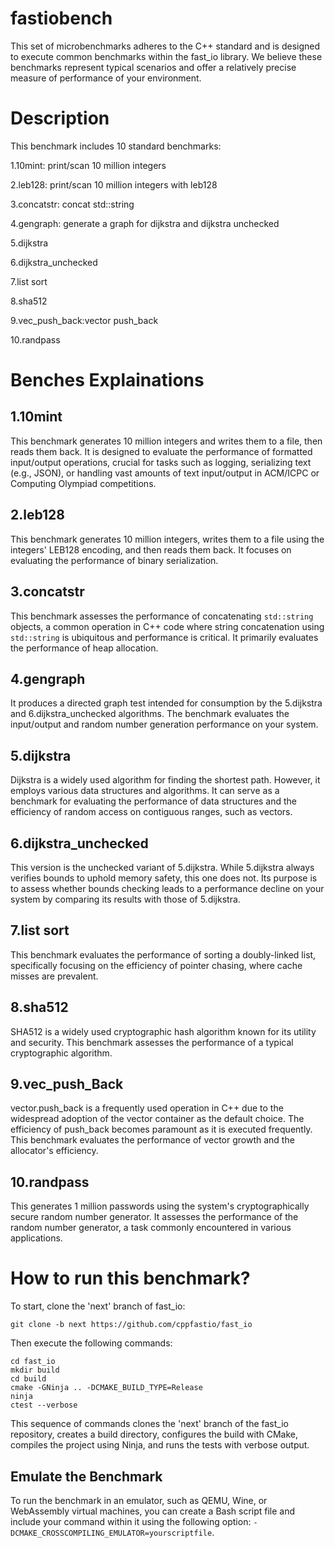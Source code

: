 # fastiobench

This set of microbenchmarks adheres to the C++ standard and is designed to execute common benchmarks within the fast_io library. We believe these benchmarks represent typical scenarios and offer a relatively precise measure of performance of your environment.


# Description
This benchmark includes 10 standard benchmarks:

1.10mint: print/scan 10 million integers

2.leb128: print/scan 10 million integers with leb128

3.concatstr: concat std::string

4.gengraph: generate a graph for dijkstra and dijkstra unchecked

5.dijkstra

6.dijkstra_unchecked

7.list sort

8.sha512

9.vec_push_back:vector push_back

10.randpass

# Benches Explainations

## 1.10mint
This benchmark generates 10 million integers and writes them to a file, then reads them back. It is designed to evaluate the performance of formatted input/output operations, crucial for tasks such as logging, serializing text (e.g., JSON), or handling vast amounts of text input/output in ACM/ICPC or Computing Olympiad competitions.

## 2.leb128

This benchmark generates 10 million integers, writes them to a file using the integers' LEB128 encoding, and then reads them back. It focuses on evaluating the performance of binary serialization.

## 3.concatstr

This benchmark assesses the performance of concatenating ```std::string``` objects, a common operation in C++ code where string concatenation using ```std::string``` is ubiquitous and performance is critical. It primarily evaluates the performance of heap allocation.

## 4.gengraph

It produces a directed graph test intended for consumption by the 5.dijkstra and 6.dijkstra_unchecked algorithms. The benchmark evaluates the input/output and random number generation performance on your system.

## 5.dijkstra

Dijkstra is a widely used algorithm for finding the shortest path. However, it employs various data structures and algorithms. It can serve as a benchmark for evaluating the performance of data structures and the efficiency of random access on contiguous ranges, such as vectors.

## 6.dijkstra_unchecked

This version is the unchecked variant of 5.dijkstra. While 5.dijkstra always verifies bounds to uphold memory safety, this one does not. Its purpose is to assess whether bounds checking leads to a performance decline on your system by comparing its results with those of 5.dijkstra.

## 7.list sort

This benchmark evaluates the performance of sorting a doubly-linked list, specifically focusing on the efficiency of pointer chasing, where cache misses are prevalent.

## 8.sha512

SHA512 is a widely used cryptographic hash algorithm known for its utility and security. This benchmark assesses the performance of a typical cryptographic algorithm.

## 9.vec_push_Back

vector.push_back is a frequently used operation in C++ due to the widespread adoption of the vector container as the default choice. The efficiency of push_back becomes paramount as it is executed frequently. This benchmark evaluates the performance of vector growth and the allocator's efficiency.

## 10.randpass

This generates 1 million passwords using the system's cryptographically secure random number generator. It assesses the performance of the random number generator, a task commonly encountered in various applications.

# How to run this benchmark?


To start, clone the 'next' branch of fast_io:

```
git clone -b next https://github.com/cppfastio/fast_io
```

Then execute the following commands:

```
cd fast_io
mkdir build
cd build
cmake -GNinja .. -DCMAKE_BUILD_TYPE=Release
ninja
ctest --verbose
```

This sequence of commands clones the 'next' branch of the fast_io repository, creates a build directory, configures the build with CMake, compiles the project using Ninja, and runs the tests with verbose output.

## Emulate the Benchmark
To run the benchmark in an emulator, such as QEMU, Wine, or WebAssembly virtual machines, you can create a Bash script file and include your command within it using the following option: ```-DCMAKE_CROSSCOMPILING_EMULATOR=yourscriptfile```.
